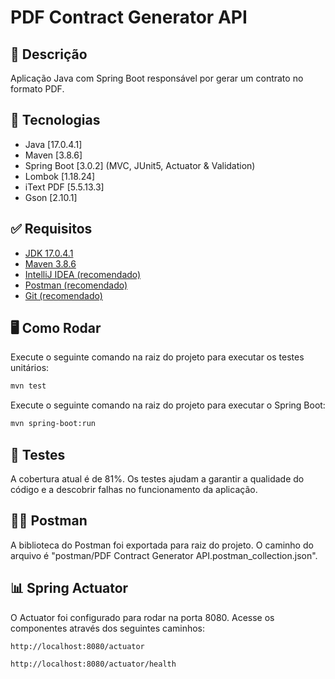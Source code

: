 # PDF Contract Generator API

## 📝 Descrição
Aplicação Java com Spring Boot responsável por gerar um contrato no formato PDF.

## 🤖 Tecnologias
- Java [17.0.4.1]
- Maven [3.8.6]
- Spring Boot [3.0.2] (MVC, JUnit5, Actuator & Validation)
- Lombok [1.18.24]
- iText PDF [5.5.13.3]
- Gson [2.10.1]

## ✅ Requisitos
- [JDK 17.0.4.1](https://www.oracle.com/java/technologies/javase/jdk17-archive-downloads.html)
- [Maven 3.8.6](https://www.oracle.com/java/technologies/javase/jdk17-archive-downloads.html)
- [IntelliJ IDEA (recomendado)](https://www.jetbrains.com/idea/download)
- [Postman (recomendado)](https://www.postman.com/downloads/)
- [Git (recomendado)](https://git-scm.com/downloads)

## 🖥️ Como Rodar
Execute o seguinte comando na raiz do projeto para executar os testes unitários:
```bash
mvn test
```
Execute o seguinte comando na raiz do projeto para executar o Spring Boot:
```bash
mvn spring-boot:run
```

## 🧪 Testes
A cobertura atual é de 81%. Os testes ajudam a garantir a qualidade do código e a descobrir falhas no funcionamento da aplicação.

## 👩‍🚀 Postman
A biblioteca do Postman foi exportada para raiz do projeto. O caminho do arquivo é "postman/PDF Contract Generator API.postman_collection.json".

## 📊 Spring Actuator
O Actuator foi configurado para rodar na porta 8080. Acesse os componentes através dos seguintes caminhos:
```
http://localhost:8080/actuator
```
```
http://localhost:8080/actuator/health
```